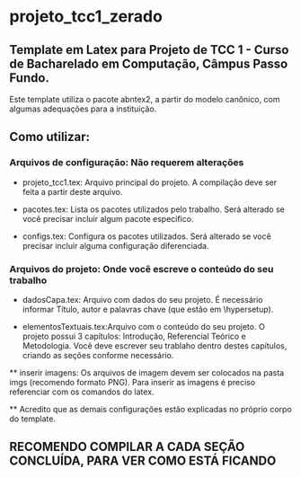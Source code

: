 # projeto_tcc1_zerado
## Template em Latex para Projeto de TCC 1 - Curso de Bacharelado em Computação, Câmpus Passo Fundo.
Este template utiliza o pacote abntex2, a partir do modelo canônico, com algumas adequações para a instituição.

## Como utilizar:
### Arquivos de configuração: Não requerem alterações
* projeto_tcc1.tex: Arquivo principal do projeto. A compilação deve ser feita a partir deste arquivo. 

* pacotes.tex: Lista os pacotes utilizados pelo trabalho. Será alterado se você precisar incluir algum pacote específico.
* configs.tex: Configura os pacotes utilizados. Será alterado se você precisar incluir alguma configuração diferenciada.

### Arquivos do projeto: Onde você escreve o conteúdo do seu trabalho
* dadosCapa.tex: Arquivo com dados do seu projeto. É necessário informar Título, autor e palavras chave (que estão em \hypersetup).

* elementosTextuais.tex:Arquivo com o conteúdo do seu projeto. O projeto possui 3 capítulos: Introdução, Referencial Teórico e Metodologia. Você deve escrever seu trablaho dentro destes capítulos, criando as seções conforme necessário.

** inserir imagens: Os arquivos de imagem devem ser colocados na pasta imgs (recomendo formato PNG). Para inserir as imagens é preciso referenciar com os comandos do latex.

** Acredito que as demais configurações estão explicadas no próprio corpo do template. 



## RECOMENDO COMPILAR A CADA SEÇÃO CONCLUÍDA, PARA VER COMO ESTÁ FICANDO 


